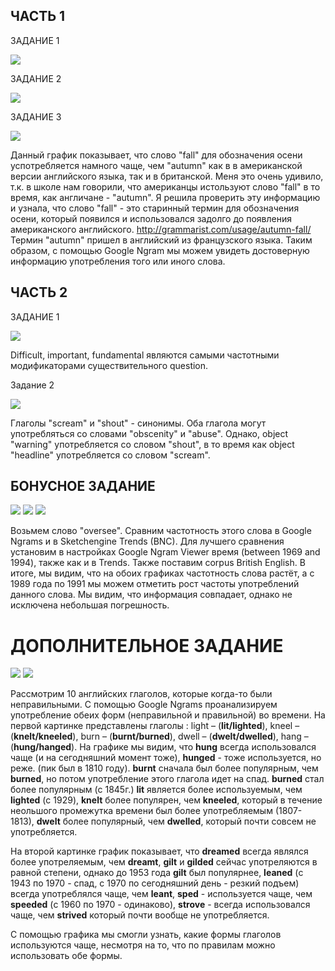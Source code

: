 ## ЧАСТЬ 1

ЗАДАНИЕ 1

![](https://github.com/whydid/hw6/blob/master/2018-04-06_13-27-03.png)

ЗАДАНИЕ 2

![](https://github.com/whydid/hw6/blob/master/2.png)

ЗАДАНИЕ 3

![](https://github.com/whydid/hw6/blob/master/3.png)

Данный график показывает, что слово "fall" для обозначения осени успотребляется намного чаще, чем "autumn" как в в американской версии английского языка, так и в британской. Меня это очень удивило, т.к. в школе нам говорили, что американцы истользуют слово "fall" в то время, как англичане - "autumn". Я решила проверить эту информацию и узнала, что слово "fall" - это старинный термин для обозначения осени, который появился и использовался задолго до появления американского английского. <http://grammarist.com/usage/autumn-fall/> Термин "autumn" пришел в английский из французского языка. Таким образом, с помощью Google Ngram мы можем увидеть достоверную информацию употребления того или иного слова. 

## ЧАСТЬ 2

ЗАДАНИЕ 1

![](https://github.com/whydid/hw6/blob/master/4..png)

Difficult, important, fundamental являются самыми частотными модификаторами существительного question. 

Задание 2

![](https://github.com/whydid/hw6/blob/master/5.png)

Глаголы "scream" и "shout" - синонимы. Оба глагола могут употребляться со словами "obscenity" и "abuse". Однако, object "warning" употребляется со словом "shout", в то время как object "headline" употребляется со словом "scream".

## БОНУСНОЕ ЗАДАНИЕ

![](https://github.com/whydid/hw6/blob/master/6.png)
![](https://github.com/whydid/hw6/blob/master/7.png)
![](https://github.com/whydid/hw6/blob/master/8..png)

Возьмем слово "oversee". Сравним частотность этого слова в Google Ngrams и в Sketchengine Trends (BNC). Для лучшего сравнения установим в настройках Google Ngram Viewer время (between 1969 and 1994), также как и в Trends. Также поставим corpus British English. В итоге, мы видим, что на обоих графиках частотность слова растёт, а с 1989 года по 1991 мы можем отметить рост частоты употреблений данного слова. Мы видим, что информация совпадает, однако не исключена небольшая погрешность.

# ДОПОЛНИТЕЛЬНОЕ ЗАДАНИЕ
![](https://github.com/whydid/hw6/blob/master/%D0%93%D0%9B%D0%90%D0%93%D0%9E%D0%9B%D0%AB.png)
![](https://github.com/whydid/hw6/blob/master/%D0%93%D0%9B%D0%90%D0%93%D0%9E%D0%9B%D0%AB%202.png)

Рассмотрим 10 английских глаголов, которые когда-то были неправильными. С помощью Google Ngrams проанализируем употребление обеих форм (неправильной и правильной) во времени.
На первой картинке представлены глаголы :	light – (**lit/lighted**), kneel – (**knelt/kneeled**), burn – (**burnt/burned**), dwell – (**dwelt/dwelled**), hang – (**hung/hanged**).
На графике мы видим, что **hung** всегда использовался чаще (и на сегодняшний момент тоже), **hunged** - тоже используется, но реже. (пик был в 1810 году). **burnt** сначала был более популярным, чем **burned**, но потом употребление этого глагола идет на спад. **burned** стал более популярным (с 1845г.) **lit** является более используемым, чем **lighted** (с 1929), **knelt** более популярен, чем **kneeled**, который в течение неольшого промежутка времени был более употребляемым (1807-1813), **dwelt** более популярный, чем **dwelled**, который почти совсем не употребляется.

На второй картинке график показывает, что **dreamed** всегда являлся более употреляемым, чем **dreamt**, **gilt** и **gilded** сейчас употреляются в равной степени, однако до 1953 года **gilt** был популярнее, **leaned** (с 1943 по 1970 - спад, с 1970 по сегодняшний день - резкий подъем) всегда употреблялся чаще, чем **leant**, **sped** - используется чаще, чем **speeded** (с 1960 по 1970 - одинаково), **strove** - всегда использовался чаще, чем **strived** который почти вообще не употребляется.

С помощью графика мы смогли узнать, какие формы глаголов используются чаще, несмотря на то, что по правилам можно использовать обе формы.
